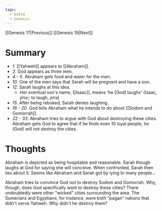 ```yaml
---
tags:
  - bible
  - Genesis
---
```

[[Genesis 17|Previous]] [[Genesis 19|Next]]
# Summary
- *1*. [[Yahweh]] appears to [[Abraham]].
- *2*. God appears as three men.
- *4 - 5*. Abraham gets food and water for the men.
- *10*. One of the men says that Sarah will be pregnant and have a son.
- *12*. Sarah laughs at this idea.
	- Her eventual son's name, [[Isaac]], means 'he \[God] laughs' (Isaac, יצחק; to laugh, צחק)
- *15*. After being rebuked, Sarah denies laughing.
- *16 - 20*. God tells Abraham what he intends to do about [[Sodom and Gomorrah]].
- *22 - 33*. Abraham tries to argue with God about destroying these cities. Abraham gets God to agree that if he finds even 10 loyal people, he (God) will not destroy the cities.
# Thoughts
Abraham is depicted as being hospitable and reasonable. Sarah though laughs at God for saying she will conceive. When confronted, Sarah then lies about it. Seems like Abraham and Sarah got by lying to many people...

Abraham tries to convince God not to destroy Sodom and Gomorrah. Why, though, does God specifically want to destroy these cities? There undoubtedly were other "wicked" cities surrounding the area. The Sumerians and Egyptians, for instance, were both "pagan" nations that didn't serve Yahweh. Why didn't he destroy them?